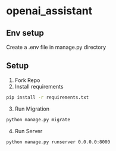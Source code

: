 # openai_assistant

## Env setup 
Create a .env file in manage.py directory

## Setup
1. Fork Repo
2. Install requirements

```bash
pip install -r requirements.txt
```

3. Run Migration

```bash
python manage.py migrate
```

4. Run Server

```bash
python manage.py runserver 0.0.0.0:8000
```
